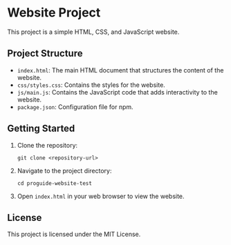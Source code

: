 # Website Project

This project is a simple HTML, CSS, and JavaScript website.

## Project Structure

- `index.html`: The main HTML document that structures the content of the website.
- `css/styles.css`: Contains the styles for the website.
- `js/main.js`: Contains the JavaScript code that adds interactivity to the website.
- `package.json`: Configuration file for npm.

## Getting Started

1. Clone the repository:
   ```
   git clone <repository-url>
   ```

2. Navigate to the project directory:
   ```
   cd proguide-website-test
   ```

3. Open `index.html` in your web browser to view the website.

## License

This project is licensed under the MIT License.
